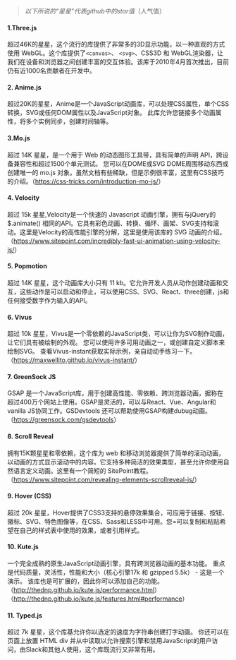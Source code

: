 > *以下所说的“星星”代表github中的star值*（人气值）

#### 

#### 1.Three.js

超过46K的星星，这个流行的库提供了非常多的3D显示功能，以一种直观的方式使用 WebGL。这个库提供了`<canvas>`、 `<svg>`、CSS3D 和 WebGL渲染器，让我们在设备和浏览器之间创建丰富的交互体验。该库于2010年4月首次推出，目前仍有近1000名贡献者在开发中。

#### 2. Anime.js

超过20K的星星，Anime是一个JavaScript动画库，可以处理CSS属性，单个CSS转换，SVG或任何DOM属性以及JavaScript对象。 此库允许您链接多个动画属性，将多个实例同步，创建时间轴等。

#### 3.Mo.js

超过 14K 星星，是一个用于 Web 的动态图形工具带，具有简单的声明 API，跨设备兼容性和超过1500个单元测试。 您可以在DOME或SVG DOME周围移动东西或创建唯一的 mo.js 对象。虽然文档有些稀缺，但是示例很丰富，这里有CSS技巧的介绍。（<https://css-tricks.com/introduction-mo-js/>）

#### 4. Velocity

超过 15k 星星,Velocity是一个快速的 Javascript 动画引擎，拥有与jQuery的 $.animate() 相同的API。它具有彩色动画、转换、循环、画架、SVG支持和滚动。这里是Velocity的高性能引擎的分解，这里是使用该库的 SVG 动画的介绍。（<https://www.sitepoint.com/incredibly-fast-ui-animation-using-velocity-js/>）

#### 5. Popmotion

超过 14K 星星，这个动画库大小只有 11 kb。它允许开发人员从动作创建动画和交互，这些动作是可以启动和停止，可以使用CSS、SVG、React、three创建，js和任何接受数字作为输入的API。

#### 6. Vivus

超过 10k 星星，Vivus是一个零依赖的JavaScript类，可以让你为SVG制作动画，让它们具有被绘制的外观。 您可以使用许多可用动画之一，或创建自定义脚本来绘制SVG。 查看Vivus-instant获取实际示例，亲自动动手练习一下。（<https://maxwellito.github.io/vivus-instant/>）

#### 7. GreenSock JS

GSAP 是一个JavaScript库，用于创建高性能、零依赖、跨浏览器动画，据称在超过400万个网站上使用。GSAP是灵活的，可以与React、Vue、Angular和vanilla JS协同工作。GSDevtools 还可以帮助使用GSAP构建dubug动画。（<https://greensock.com/gsdevtools>）

#### 8. Scroll Reveal

拥有15K颗星星和零依赖，这个库为 web 和移动浏览器提供了简单的滚动动画，以动画的方式显示滚动中的内容。它支持多种简洁的效果类型，甚至允许你使用自然语言定义动画。这里有一个简短的 SitePoint教程。（<https://www.sitepoint.com/revealing-elements-scrollreveal-js/>）

#### 9. Hover (CSS)

超过 20k 星星，Hover提供了CSS3支持的悬停效果集合，可应用于链接、按钮、徽标、SVG、特色图像等，在CSS、Sass和LESS中可用。您=可以复制和粘贴希望在自己的样式表中使用的效果，或者引用样式。

#### 10. Kute.js

一个完全成熟的原生JavaScript动画引擎，具有跨浏览器动画的基本功能。 重点是代码质量，灵活性，性能和大小（核心引擎17k 和 gzipped 5.5k） - 这是一个演示。 该库也是可扩展的，因此你可以添加自己的功能。（<http://thednp.github.io/kute.js/performance.html>）（<http://thednp.github.io/kute.js/features.html#performance>）

#### 11. Typed.js

超过 7k 星星，这个库基允许你以选定的速度为字符串创建打字动画。 你还可以在页面上放置 HTML div 并从中读取以允许搜索引擎和禁用JavaScript的用户访问，由Slack和其他人使用，这个库既流行又非常有用。